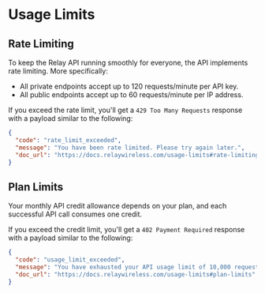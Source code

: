 # Usage Limits

## Rate Limiting

To keep the Relay API running smoothly for everyone, the API implements rate limiting. More specifically:

- All private endpoints accept up to 120 requests/minute per API key.
- All public endpoints accept up to 60 requests/minute per IP address.

If you exceed the rate limit, you'll get a `429 Too Many Requests` response with a payload similar to the following:

```json
{
  "code": "rate_limit_exceeded",
  "message": "You have been rate limited. Please try again later.",
  "doc_url": "https://docs.relaywireless.com/usage-limits#rate-limiting"
}
```

## Plan Limits

Your monthly API credit allowance depends on your plan, and each successful API call consumes one credit.

If you exceed the credit limit, you'll get a `402 Payment Required` response with a payload similar to the following:

```json
{
  "code": "usage_limit_exceeded",
  "message": "You have exhausted your API usage limit of 10,000 requests/month. Your usage resets at 2025-06-30 12:31:15 UTC.",
  "doc_url": "https://docs.relaywireless.com/usage-limits#plan-limits"
}
```
